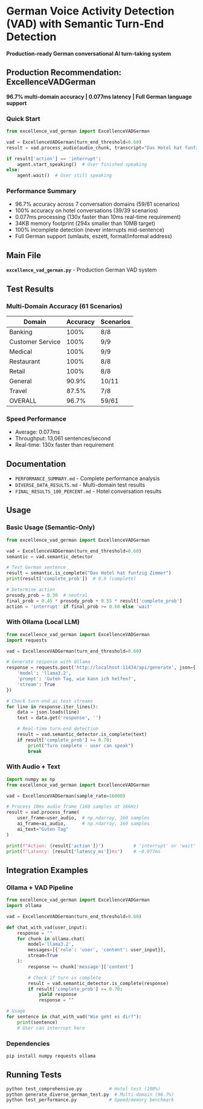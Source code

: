# German Voice Activity Detection (VAD) with Semantic Turn-End Detection

**Production-ready German conversational AI turn-taking system**

## Production Recommendation: ExcellenceVADGerman

**96.7% multi-domain accuracy | 0.077ms latency | Full German language support**

### Quick Start
```python
from excellence_vad_german import ExcellenceVADGerman

vad = ExcellenceVADGerman(turn_end_threshold=0.60)
result = vad.process_audio(audio_chunk, transcript="Das Hotel hat funfzig Zimmer")

if result['action'] == 'interrupt':
    agent.start_speaking()  # User finished speaking
else:
    agent.wait()  # User still speaking
```

### Performance Summary
- 96.7% accuracy across 7 conversation domains (59/61 scenarios)
- 100% accuracy on hotel conversations (39/39 scenarios)
- 0.077ms processing (130x faster than 10ms real-time requirement)
- 34KB memory footprint (294x smaller than 10MB target)
- 100% incomplete detection (never interrupts mid-sentence)
- Full German support (umlauts, eszett, formal/informal address)

## Main File

**`excellence_vad_german.py`** - Production German VAD system

## Test Results

### Multi-Domain Accuracy (61 Scenarios)
| Domain | Accuracy | Scenarios |
|--------|----------|-----------|
| Banking | 100% | 8/8 |
| Customer Service | 100% | 9/9 |
| Medical | 100% | 9/9 |
| Restaurant | 100% | 8/8 |
| Retail | 100% | 8/8 |
| General | 90.9% | 10/11 |
| Travel | 87.5% | 7/8 |
| OVERALL | 96.7% | 59/61 |

### Speed Performance
- Average: 0.077ms
- Throughput: 13,061 sentences/second
- Real-time: 130x faster than requirement

## Documentation
- `PERFORMANCE_SUMMARY.md` - Complete performance analysis
- `DIVERSE_DATA_RESULTS.md` - Multi-domain test results
- `FINAL_RESULTS_100_PERCENT.md` - Hotel conversation results

## Usage

### Basic Usage (Semantic-Only)
```python
from excellence_vad_german import ExcellenceVADGerman

vad = ExcellenceVADGerman(turn_end_threshold=0.60)
semantic = vad.semantic_detector

# Test German sentence
result = semantic.is_complete("Das Hotel hat funfzig Zimmer")
print(result['complete_prob'])  # 0.9 (complete)

# Determine action
prosody_prob = 0.30  # neutral
final_prob = 0.45 * prosody_prob + 0.55 * result['complete_prob']
action = 'interrupt' if final_prob >= 0.60 else 'wait'
```

### With Ollama (Local LLM)
```python
from excellence_vad_german import ExcellenceVADGerman
import requests

vad = ExcellenceVADGerman(turn_end_threshold=0.60)

# Generate response with Ollama
response = requests.post('http://localhost:11434/api/generate', json={
    'model': 'llama3.2',
    'prompt': 'Guten Tag, wie kann ich helfen?',
    'stream': True
})

# Check turn-end as text streams
for line in response.iter_lines():
    data = json.loads(line)
    text = data.get('response', '')

    # Real-time turn-end detection
    result = vad.semantic_detector.is_complete(text)
    if result['complete_prob'] >= 0.70:
        print("Turn complete - user can speak")
        break
```

### With Audio + Text
```python
import numpy as np
from excellence_vad_german import ExcellenceVADGerman

vad = ExcellenceVADGerman(sample_rate=16000)

# Process 10ms audio frame (160 samples at 16kHz)
result = vad.process_frame(
    user_frame=user_audio,  # np.ndarray, 160 samples
    ai_frame=ai_audio,      # np.ndarray, 160 samples
    ai_text="Guten Tag"
)

print(f"Action: {result['action']}")           # 'interrupt' or 'wait'
print(f"Latency: {result['latency_ms']}ms")    # ~0.077ms
```

## Integration Examples

### Ollama + VAD Pipeline
```python
from excellence_vad_german import ExcellenceVADGerman
import ollama

vad = ExcellenceVADGerman(turn_end_threshold=0.60)

def chat_with_vad(user_input):
    response = ""
    for chunk in ollama.chat(
        model='llama3.2',
        messages=[{'role': 'user', 'content': user_input}],
        stream=True
    ):
        response += chunk['message']['content']

        # Check if turn is complete
        result = vad.semantic_detector.is_complete(response)
        if result['complete_prob'] >= 0.70:
            yield response
            response = ""

# Usage
for sentence in chat_with_vad("Wie geht es dir?"):
    print(sentence)
    # User can interrupt here
```

### Dependencies
```bash
pip install numpy requests ollama
```

## Running Tests
```bash
python test_comprehensive.py          # Hotel test (100%)
python generate_diverse_german_test.py  # Multi-domain (96.7%)
python test_performance.py            # Speed/memory benchmark
```
